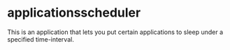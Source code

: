 # applicationsscheduler

This is an application that lets you put certain applications to sleep under a specified time-interval.
